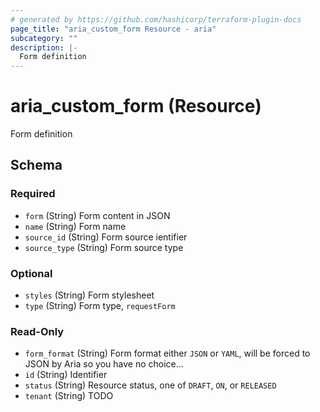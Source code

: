 ```yaml
---
# generated by https://github.com/hashicorp/terraform-plugin-docs
page_title: "aria_custom_form Resource - aria"
subcategory: ""
description: |-
  Form definition
---
```


# aria_custom_form (Resource)

Form definition



<!-- schema generated by tfplugindocs -->
## Schema

### Required

- `form` (String) Form content in JSON
- `name` (String) Form name
- `source_id` (String) Form source ientifier
- `source_type` (String) Form source type

### Optional

- `styles` (String) Form stylesheet
- `type` (String) Form type, `requestForm`

### Read-Only

- `form_format` (String) Form format either `JSON` or `YAML`, will be forced to JSON by Aria so you have no choice...
- `id` (String) Identifier
- `status` (String) Resource status, one of `DRAFT`, `ON`, or `RELEASED`
- `tenant` (String) TODO
